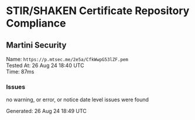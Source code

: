 # STIR/SHAKEN Certificate Repository Compliance

## Martini Security

Name: `https://p.mtsec.me/2e5a/CfkWwpG53lZF.pem`\
Tested At: 26 Aug 24 18:40 UTC\
Time: 87ms

### Issues

no warning, or error, or notice date level issues were found

Generated: 26 Aug 24 18:49 UTC
